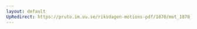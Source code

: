 ```yaml
---
layout: default
UpRedirect: https://pruto.im.uu.se/riksdagen-motions-pdf/1870/mot_1870__ak__167/mot_1870__ak__167-001.pdf
---
```

